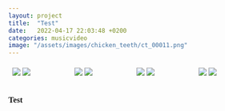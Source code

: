 ```yaml
---
layout: project
title:  "Test"
date:   2022-04-17 22:03:48 +0200
categories: musicvideo
image: "/assets/images/chicken_teeth/ct_00011.png"
---
```


<style type="text/css">
.row {
  display: flex;
  flex-wrap: wrap;
  padding: 0 4px;
}

.column {
  flex: 20%;
  padding: 0 4px;
}

.column img {
  margin-top: 8px;
  vertical-align: middle;
}
h3 {
  margin-bottom: 0px;
 }
body{
  font-family: 'Quicksand';
}
strong{
  font-weight: 700;
}
</style>

<div class="row">
  <div class="column">
    <img src="/assets/images/chicken_teeth/ct_00001.png">
    <img src="/assets/images/chicken_teeth/ct_00002.png">
  </div>
  <div class="column">
    <img src="/assets/images/chicken_teeth/ct_00003.png">
    <img src="/assets/images/chicken_teeth/ct_00004.png">
  </div>
  <div class="column">
    <img src="/assets/images/chicken_teeth/ct_00005.png">
    <img src="/assets/images/chicken_teeth/ct_00006.png">
  </div>
  <div class="column">
    <img src="/assets/images/chicken_teeth/ct_00007.png">
    <img src="/assets/images/chicken_teeth/ct_00008.png">
  </div>
</div>

<br/>

### Test
